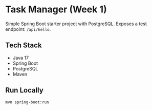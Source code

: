 # Task Manager (Week 1)

Simple Spring Boot starter project with PostgreSQL.
Exposes a test endpoint: `/api/hello`.

## Tech Stack
- Java 17
- Spring Boot
- PostgreSQL
- Maven

## Run Locally

```bash
mvn spring-boot:run



